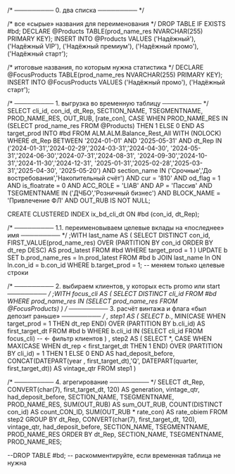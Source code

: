 /* ───────── 0. два списка ───────── */

/* все «сырые» названия для переименования  */
DROP TABLE IF EXISTS #bd;
DECLARE @Products TABLE(prod_name_res NVARCHAR(255) PRIMARY KEY);
INSERT INTO @Products VALUES
('Надёжный'), ('Надёжный VIP'),
('Надёжный премиум'), ('Надёжный промо'),
('Надёжный старт');

/* итоговые названия, по которым нужна статистика */
DECLARE @FocusProducts TABLE(prod_name_res NVARCHAR(255) PRIMARY KEY);
INSERT INTO @FocusProducts VALUES ('Надёжный промо'), ('Надёжный старт');

/* ───────── 1. выгрузка во временную таблицу ───────── */
SELECT
    cli_id,
    con_id,
    dt_Rep,
    SECTION_NAME,
    TSEGMENTNAME,
    PROD_NAME_RES,
    OUT_RUB,
    [rate_con],
    CASE WHEN PROD_NAME_RES IN (SELECT prod_name_res FROM @Products)
         THEN 1 ELSE 0 END AS target_prod
INTO   #bd
FROM   ALM.ALM.Balance_Rest_All WITH (NOLOCK)
WHERE  dt_Rep BETWEEN '2024-01-01' AND '2025-05-31'
  AND  dt_Rep IN ('2024-01-31','2024-02-29','2024-03-31','2024-04-30',
                  '2024-05-31','2024-06-30','2024-07-31','2024-08-31',
                  '2024-09-30','2024-10-31','2024-11-30','2024-12-31',
                  '2025-01-31','2025-02-28','2025-03-31','2025-04-30',
                  '2025-05-20')
  AND  section_name  IN ('Срочные','До востребования','Накопительный счёт')
  AND  cur           = '810'  AND  od_flag = 1  AND  is_floatrate = 0
  AND  ACC_ROLE      = 'LIAB' AND  AP       = 'Пассив'
  AND  TSEGMENTNAME IN ('ДЧБО','Розничный бизнес')
  AND  BLOCK_NAME    = 'Привлечение ФЛ'
  AND  OUT_RUB IS NOT NULL;

CREATE CLUSTERED INDEX ix_bd_cli_dt ON #bd (con_id, dt_Rep);

/* ───────── 1.1. переименовываем целевые вклады на «последнее» имя ───────── */
;WITH last_name AS (
    SELECT DISTINCT
           con_id,
           FIRST_VALUE(prod_name_res)
             OVER (PARTITION BY con_id ORDER BY dt_rep DESC) AS prod_latest
    FROM #bd WHERE target_prod = 1
)
UPDATE b
SET    b.prod_name_res = ln.prod_latest
FROM   #bd b
JOIN   last_name ln ON ln.con_id = b.con_id
WHERE  b.target_prod = 1;          -- меняем только целевые строки

/* ───────── 2. выбираем клиентов, у которых есть promo или start ───────── */
;WITH focus_cli AS (
    SELECT DISTINCT cli_id
    FROM #bd
    WHERE prod_name_res IN (SELECT prod_name_res FROM @FocusProducts)
)
/* ───────── 3. расчёт винтажа и флага «был депозит раньше» ───────── */
, step1 AS (
    SELECT b.*,
           MIN(CASE WHEN target_prod = 1 THEN dt_rep END)
               OVER (PARTITION BY b.cli_id) AS first_target_dt
    FROM #bd b
    WHERE b.cli_id IN (SELECT cli_id FROM focus_cli)   -- ← фильтр клиентов
)
, step2 AS (
    SELECT *,
        CASE WHEN MAX(CASE WHEN dt_rep < first_target_dt THEN 1 END)
                 OVER (PARTITION BY cli_id) = 1
             THEN 1 ELSE 0 END                         AS had_deposit_before,
        CONCAT(DATEPART(year , first_target_dt),'Q',
               DATEPART(quarter, first_target_dt))     AS vintage_qtr
    FROM step1
)

/* ───────── 4. агрегирование ───────── */
SELECT
    dt_Rep,
    CONVERT(char(7), first_target_dt, 120) AS generation,
    vintage_qtr,
    had_deposit_before,
    SECTION_NAME,
    TSEGMENTNAME,
    PROD_NAME_RES,
    SUM(OUT_RUB)                   AS sum_OUT_RUB,
    COUNT(DISTINCT con_id)         AS count_CON_ID,
    SUM(OUT_RUB * rate_con)        AS rate_obiem
FROM step2
GROUP BY
    dt_Rep,
    CONVERT(char(7), first_target_dt, 120),
    vintage_qtr,
    had_deposit_before,
    SECTION_NAME,
    TSEGMENTNAME,
    PROD_NAME_RES
ORDER BY
    dt_Rep, SECTION_NAME, TSEGMENTNAME, PROD_NAME_RES;

--DROP TABLE #bd;   -- раскомментируйте, если временная таблица не нужна
